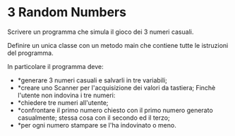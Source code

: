 # 3 Random Numbers

Scrivere un programma che simula il gioco dei 3 numeri casuali.

Definire un unica classe con un metodo main che contiene tutte le istruzioni del programma.

In particolare il programma deve:

* *generare 3 numeri casuali e salvarli in tre variabili;
* *creare uno Scanner per l'acquisizione dei valori da tastiera;
Finchè l'utente non indovina i tre numeri:
* *chiedere tre numeri all'utente;
* *confrontare il primo numero chiesto con il primo numero generato casualmente; stessa cosa
con il secondo ed il terzo;
* *per ogni numero stampare se l'ha indovinato o meno.
